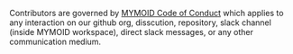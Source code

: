 Contributors are governed by [MYMOID Code of Conduct](https://github.com/mymoid/community-health-files/blob/main/CODE_OF_CONDUCT.md) which applies to any interaction on our github org, disscution, repository, slack channel (inside MYMOID workspace), direct slack messages, or any other communication medium.